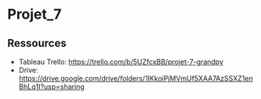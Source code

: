 # Projet_7

## Ressources
* Tableau Trello: https://trello.com/b/5UZfcxBB/projet-7-grandpy
* Drive: https://drive.google.com/drive/folders/1IKkoiPjMVmUf5XAA7AzSSXZ1enBhLq1I?usp=sharing
